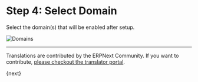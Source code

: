 <!-- add-breadcrumbs -->
# Step 4: Select Domain

Select the domain(s) that will be enabled after setup.

<img alt="Domains" class="screenshot" src="/docs/assets/img/setup-wizard/step-4.png">

---

Translations are contributed by the ERPNext Community. If you want to contribute, [please checkout the translator portal](https://translate.erpnext.com).

{next}
